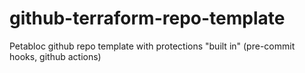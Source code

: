 # github-terraform-repo-template
Petabloc github repo template with protections "built in" (pre-commit hooks, github actions)
